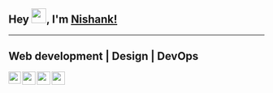 ## Hey <img src="https://github.com/TheDudeThatCode/TheDudeThatCode/blob/master/Assets/Hi.gif" width="29px">, I'm [Nishank!](https://nishank-priydarshi.netlify.app/)
<hr>

## Web development | Design | DevOps

<a href="https://www.linkedin.com/in/nishank-priydarshi-2526551ba/">
  <img align="left" width="24px" src="https://cdn-icons-png.flaticon.com/512/174/174857.png"  />
</a>
<a href="https://twitter.com/nishankstwt">
  <img align="left" width="26px" src="https://logodownload.org/wp-content/uploads/2014/09/twitter-logo-6.png" />
</a>
<a href="mailto:nishankpr435@gmail.com">
  <img align="left" width="26px" src="https://cdn-icons-png.flaticon.com/512/281/281769.png" />
</a>
<a href="https://medium.com/@nishankpr">
  <img align="left" width="26px" src="https://miro.medium.com/max/875/1*psYl0y9DUzZWtHzFJLIvTw.png" />
</a>